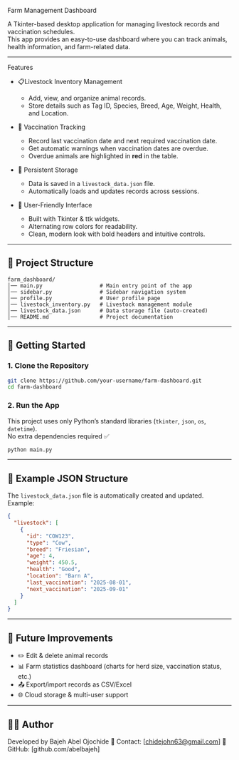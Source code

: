 Farm Management Dashboard  

A Tkinter-based desktop application for managing livestock records and vaccination schedules.  
This app provides an easy-to-use dashboard where you can track animals, health information, and farm-related data.  

---

Features  

- 📋Livestock Inventory Management
  - Add, view, and organize animal records.  
  - Store details such as Tag ID, Species, Breed, Age, Weight, Health, and Location.  

- 💉 Vaccination Tracking  
  - Record last vaccination date and next required vaccination date.  
  - Get automatic warnings when vaccination dates are overdue.  
  - Overdue animals are highlighted in **red** in the table.  

- 💾 Persistent Storage
  - Data is saved in a `livestock_data.json` file.  
  - Automatically loads and updates records across sessions.  

- 🎨 User-Friendly Interface 
  - Built with Tkinter & ttk widgets.  
  - Alternating row colors for readability.  
  - Clean, modern look with bold headers and intuitive controls.  

---

## 📂 Project Structure  

```
farm_dashboard/
│── main.py                  # Main entry point of the app
│── sidebar.py               # Sidebar navigation system
│── profile.py               # User profile page
│── livestock_inventory.py   # Livestock management module
│── livestock_data.json      # Data storage file (auto-created)
│── README.md                # Project documentation
```

---

## 🚀 Getting Started  

### 1. Clone the Repository  
```bash
git clone https://github.com/your-username/farm-dashboard.git
cd farm-dashboard
```

### 2. Run the App  
This project uses only Python’s standard libraries (`tkinter`, `json`, `os`, `datetime`).  
No extra dependencies required ✅  

```bash
python main.py
```

---

## 📖 Example JSON Structure  

The `livestock_data.json` file is automatically created and updated. Example:  

```json
{
  "livestock": [
    {
      "id": "COW123",
      "type": "Cow",
      "breed": "Friesian",
      "age": 4,
      "weight": 450.5,
      "health": "Good",
      "location": "Barn A",
      "last_vaccination": "2025-08-01",
      "next_vaccination": "2025-09-01"
    }
  ]
}
```

---

## 🔮 Future Improvements  

- ✏️ Edit & delete animal records  
- 📊 Farm statistics dashboard (charts for herd size, vaccination status, etc.)  
- 📤 Export/import records as CSV/Excel  
- 🌐 Cloud storage & multi-user support  

---

## 👨‍💻 Author  

Developed by Bajeh Abel Ojochide 
📧 Contact: [chidejohn63@gmail.com] 
🔗 GitHub: [github.com/abelbajeh]  
